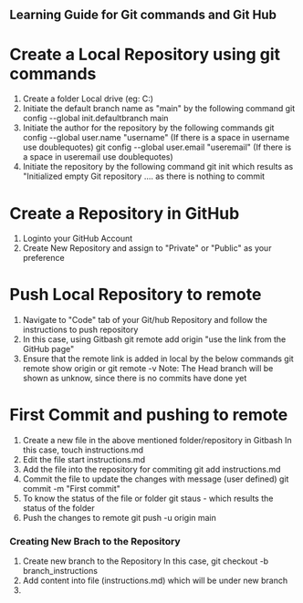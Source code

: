 ## Learning Guide for Git commands and Git Hub

# Create a Local Repository using git commands
1. Create a folder Local drive (eg: C:)
2. Initiate the default branch name as "main" by the following command
        git config --global init.defaultbranch main
3. Initiate the author for the repository by the following commands
        git config --global user.name "username" (If there is a space in username use doublequotes)
        git config --global user.email "useremail" (If there is a space in useremail use doublequotes)
4. Initiate the repository by the following command
        git init
        which results as "Initialized empty Git repository ....   as there is nothing to commit

# Create a Repository in GitHub
1. Loginto your GitHub Account
2. Create New Repository and assign to "Private" or "Public" as your preference

# Push Local Repository to remote
1. Navigate to "Code" tab of your Git/hub Repository and follow the instructions to push repository
2. In this case, using Gitbash
    git remote add origin "use the link from the GitHub page"
3. Ensure that the remote link is added in local by the below commands
    git remote show origin or git remote -v
    Note: The Head branch will be shown as unknow, since there is no commits have done yet

# First Commit and pushing to remote
1. Create a new file in the above mentioned folder/repository in Gitbash
    In this case, 
    touch instructions.md
2. Edit the file
    start instructions.md
3. Add the file into the repository for commiting
    git add instructions.md
4. Commit the file to update the changes  with message (user defined)
    git commit -m "First commit"
5. To know the status of the file or folder
    git staus - which results the status of the folder
6. Push the changes to remote
    git push -u origin main


### Creating New Brach to the Repository
1. Create new branch to the Repository
    In this case,
        git checkout -b branch_instructions
2. Add content into file (instructions.md) which will be under new branch
3. 



